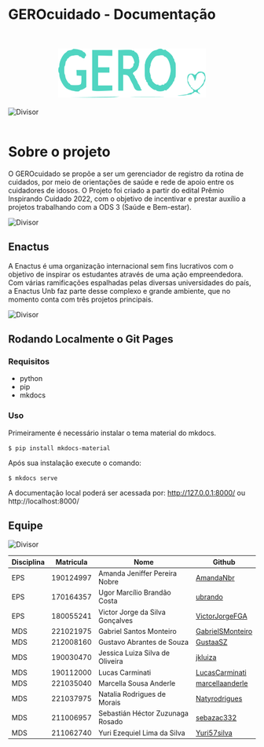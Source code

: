 # GEROcuidado - Documentação
<br/>
<br/>

<div align="center">
<img src="assets/gero.png" alt="logo" width="300" height="100" > </div>
<br/>

<img src="https://github.com/fga-eps-mds/2023-2-GEROcuidado-Doc/assets/51385738/1f6a7d6f-e8e1-42aa-b70e-819359a6114e" title="Divisor" style="max-height:60px; width:auto; display:block;">

<br/>

# Sobre o projeto
O GEROcuidado se propõe a ser um
gerenciador de registro da rotina de
cuidados, por meio de orientações de
saúde e rede de apoio entre os cuidadores
de idosos. O Projeto foi criado
a partir do edital Prêmio Inspirando
Cuidado 2022, com o objetivo de
incentivar e prestar auxílio a projetos
trabalhando com a ODS 3 (Saúde e
Bem-estar).

<img src="https://github.com/fga-eps-mds/2023-2-GEROcuidado-Doc/assets/51385738/1f6a7d6f-e8e1-42aa-b70e-819359a6114e" title="Divisor" style="max-height:60px; width:auto; display:block;">

## Enactus
A Enactus é uma organização
internacional sem fins lucrativos com o
objetivo de inspirar os estudantes através
de uma ação empreendedora. Com várias
ramificações espalhadas pelas diversas
universidades do país, a Enactus Unb faz
parte desse complexo e grande ambiente,
que no momento conta com três projetos
principais.

<img src="https://github.com/fga-eps-mds/2023-2-GEROcuidado-Doc/assets/51385738/1f6a7d6f-e8e1-42aa-b70e-819359a6114e" title="Divisor" style="max-height:60px; width:auto; display:block;">

## Rodando Localmente o Git Pages

### Requisitos
- python
- pip
- mkdocs

### Uso
Primeiramente é necessário instalar o tema material do mkdocs.
```terminal
$ pip install mkdocs-material
```
Após sua instalação execute o comando:
```terminal
$ mkdocs serve
```
A documentação local poderá ser acessada por: http://127.0.0.1:8000/ ou http://localhost:8000/

## Equipe
<img src="https://github.com/fga-eps-mds/2023-2-GEROcuidado-Doc/assets/51385738/1f6a7d6f-e8e1-42aa-b70e-819359a6114e" title="Divisor" style="max-height:60px; width:auto; display:block;">

| Disciplina | Matricula | Nome                             | Github                                                  |
|------------|-----------|----------------------------------|---------------------------------------------------------|
| EPS        | 190124997 | Amanda Jeniffer Pereira Nobre    | [AmandaNbr](https://github.com/AmandaNbr)               |
| EPS        | 170164357 | Ugor Marcílio Brandão Costa      | [ubrando](https://github.com/ubrando)                   |
| EPS        | 180055241 | Victor Jorge da Silva Gonçalves  | [VictorJorgeFGA](https://github.com/VictorJorgeFGA)     |
| MDS        | 221021975 | Gabriel Santos Monteiro          | [GabrielSMonteiro](https://github.com/GabrielSMonteiro) |
| MDS        | 212008160 | Gustavo Abrantes de Souza        | [GustaaSZ](https://github.com/GustaaSZ)                 |
| MDS        | 190030470 | Jessica Luiza Silva de Oliveira  | [jkluiza](https://github.com/jkluiza)                   |
| MDS        | 190112000 | Lucas Carminati                  | [LucasCarminati](https://github.com/LucasCarminati)     |
| MDS        | 221035040 | Marcella Sousa Anderle           | [marcellaanderle](https://github.com/marcellaanderle)   |
| MDS        | 221037975 | Natalia Rodrigues de Morais      | [Natyrodrigues](https://github.com/Natyrodrigues)       |
| MDS        | 211006957 | Sebastián Héctor Zuzunaga Rosado | [sebazac332](https://github.com/sebazac332)             |
| MDS        | 211062740 | Yuri Ezequiel Lima da Silva      | [Yuri57silva](https://github.com/Yuri57silva)           |
